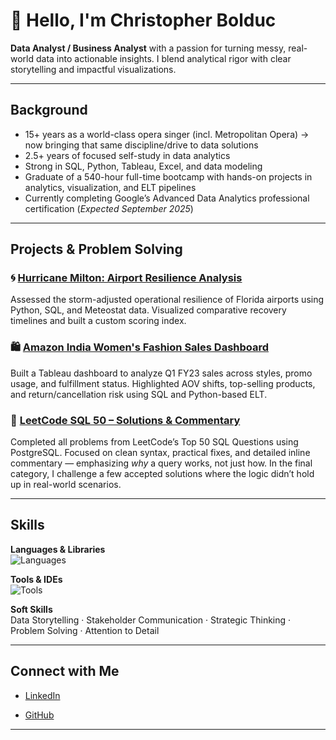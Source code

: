 # 👋 Hello, I'm Christopher Bolduc

**Data Analyst / Business Analyst** with a passion for turning messy, real-world data into actionable insights.
I blend analytical rigor with clear storytelling and impactful visualizations.

---

## Background
- 15+ years as a world-class opera singer (incl. Metropolitan Opera) → now bringing that same discipline/drive to data solutions
- 2.5+ years of focused self-study in data analytics
- Strong in SQL, Python, Tableau, Excel, and data modeling
- Graduate of a 540-hour full-time bootcamp with hands-on projects in analytics, visualization, and ELT pipelines
- Currently completing Google’s Advanced Data Analytics professional certification (*Expected September 2025*)
---

## Projects & Problem Solving

### 🌀 [Hurricane Milton: Airport Resilience Analysis](https://github.com/christopherbolduc/airport-resilience-milton)
Assessed the storm-adjusted operational resilience of Florida airports using Python, SQL, and Meteostat data. 
Visualized comparative recovery timelines and built a custom scoring index.

### 🛍️ [Amazon India Women's Fashion Sales Dashboard](https://github.com/christopherbolduc/amazon-in-dashboard)
Built a Tableau dashboard to analyze Q1 FY23 sales across styles, promo usage, and fulfillment status.
Highlighted AOV shifts, top-selling products, and return/cancellation risk using SQL and Python-based ELT.

### 📘 [LeetCode SQL 50 – Solutions & Commentary](https://github.com/christopherbolduc/leetcode-sql-50)
Completed all problems from LeetCode’s Top 50 SQL Questions using PostgreSQL.
Focused on clean syntax, practical fixes, and detailed inline commentary — emphasizing *why* a query works, not just how.
In the final category, I challenge a few accepted solutions where the logic didn’t hold up in real-world scenarios.

---

## Skills
**Languages & Libraries**  
![Languages](https://go-skill-icons.vercel.app/api/icons?i=postgresql,mysql,python,pandas,numpy,matplotlib,seaborn,excel)

**Tools & IDEs**  
![Tools](https://go-skill-icons.vercel.app/api/icons?i=tableau,jupyter,vscode,git,github,dbeaver,bash,sqlalchemy,supabase,miro)

**Soft Skills**  
Data Storytelling · Stakeholder Communication · Strategic Thinking · Problem Solving · Attention to Detail


---

## Connect with Me
- [LinkedIn](https://www.linkedin.com/in/christopher-david-bolduc/)

- [GitHub](https://github.com/christopherbolduc)

---
